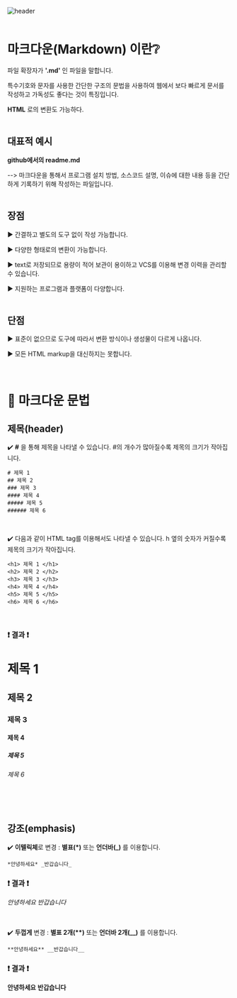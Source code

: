 ![header](https://capsule-render.vercel.app/api?type=soft&color=auto&height=180&section=header&text=About%20Markdown&fontSize=50)
<br/><br/>

# 마크다운(Markdown) 이란:grey_question:
파일 확장자가 **'.md'** 인 파일을 말합니다. 

특수기호와 문자를 사용한 간단한 구조의 문법을 사용하여 웹에서 보다 빠르게 문서를 작성하고 가독성도 좋다는 것이 특징입니다. 

**HTML** 로의 변환도 가능하다.
<br/><br/>

## 대표적 예시
**github에서의 readme.md**

--> 마크다운을 통해서 프로그램 설치 방법, 소스코드 설명, 이슈에 대한 내용 등을 간단하게 기록하기 위해 작성하는 파일입니다.
<br/><br/>

## 장점
▶️ 간결하고 별도의 도구 없이 작성 가능합니다. 

▶️ 다양한 형태로의 변환이 가능합니다.

▶️ text로 저장되므로 용량이 적어 보관이 용이하고 VCS를 이용해 변경 이력을 관리할 수 있습니다.

▶️ 지원하는 프로그램과 플랫폼이 다양합니다.
<br/><br/>

## 단점
▶️ 표준이 없으므로 도구에 따라서 변환 방식이나 생성물이 다르게 나옵니다.

▶️ 모든 HTML markup을 대신하지는 못합니다.
<br/><br/><br/>

# 📃 마크다운 문법
## 제목(header)
✔️ **#** 을 통해 제목을 나타낼 수 있습니다. #의 개수가 많아질수록 제목의 크기가 작아집니다.

```
# 제목 1
## 제목 2
### 제목 3
#### 제목 4
##### 제목 5
###### 제목 6
```
<br/>

✔️ 다음과 같이 HTML tag를 이용해서도 나타낼 수 있습니다. h 옆의 숫자가 커질수록 제목의 크기가 작아집니다.
```
<h1> 제목 1 </h1>
<h2> 제목 2 </h2>
<h3> 제목 3 </h3>
<h4> 제목 4 </h4>
<h5> 제목 5 </h5>
<h6> 제목 6 </h6>
```
<br/>

### ❗ 결과 ❗
# 제목 1
## 제목 2
### 제목 3
#### 제목 4
##### 제목 5
###### 제목 6
<br/><br/>

## 강조(emphasis)
✔️ **이텔릭체**로 변경 : **별표(*)** 또는 **언더바(_)** 를 이용합니다.
```
*안녕하세요* _반갑습니다_
```

### ❗ 결과 ❗
*안녕하세요* _반갑습니다_
<br/><br/><br/>


✔️ **두껍게** 변경 : **별표 2개(&#42;&#42;)** 또는 **언더바 2개(__)** 를 이용합니다.
```
**안녕하세요** __반갑습니다__
```

### ❗ 결과 ❗
**안녕하세요** __반갑습니다__


